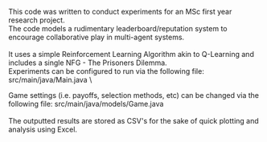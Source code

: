 This code was written to conduct experiments for an MSc first year research project. \
The code models a rudimentary leaderboard/reputation system to encourage collaborative play in multi-agent systems. \
\
It uses a simple Reinforcement Learning Algorithm akin to Q-Learning and includes a single NFG - The Prisoners Dilemma. \
Experiments can be configured to run via the following file: src/main/java/Main.java \

Game settings (i.e. payoffs, selection methods, etc) can be changed via the following file: src/main/java/models/Game.java \
\
The outputted results are stored as CSV's for the sake of quick plotting and analysis using Excel. 
